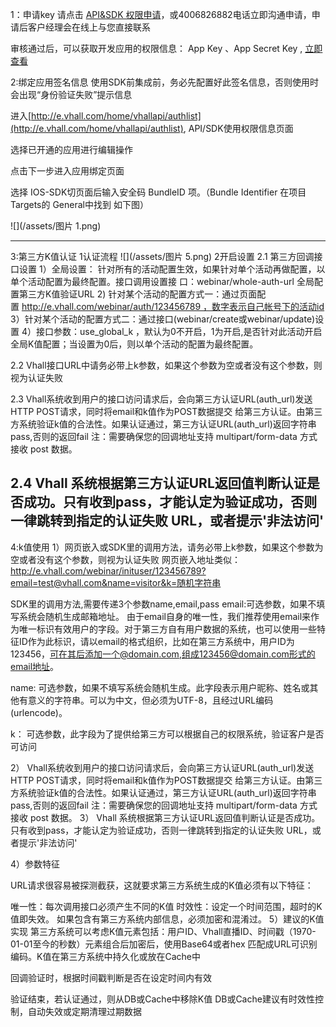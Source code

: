 1：申请key 
请点击 [API&SDK 权限申请](http://webim.qiao.baidu.com/im/index?siteid=113762&ucid=2052738)，或4006826882电话立即沟通申请，申请后客户经理会在线上与您直接联系

审核通过后，可以获取开发应用的权限信息： App Key 、App Secret Key  , [立即查看](http://e.vhall.com/home/vhallapi/authinfo)

2:绑定应用签名信息
使用SDK前集成前，务必先配置好此签名信息，否则使用时会出现“身份验证失败”提示信息

进入[http://e.vhall.com/home/vhallapi/authlist](http://e.vhall.com/home/vhallapi/authlist), API/SDK使用权限信息页面

选择已开通的应用进行编辑操作

点击下一步进入应用绑定页面

选择 IOS-SDK切页面后输入安全码 BundleID 项。（Bundle Identifier 在项目 Targets的 General中找到 如下图）

![](/assets/图片 1.png)

-----------------------------------------------------------------------------------------

3:第三方K值认证
 1认证流程
 ![](/assets/图片 5.png)
 2开启设置
 2.1 第三方回调接口设置
 1）全局设置： 针对所有的活动配置生效，如果针对单个活动再做配置，以单个活动配置为最终配置。接口调用设置接 口：webinar/whole-auth-url 全局配置第三方K值验证URL
2) 针对某个活动的配置方式一：通过页面配置 http://e.vhall.com/webinar/auth/123456789 ，数字表示自己帐号下的活动id
3）针对某个活动的配置方式二：通过接口(webinar/create或webinar/update)设置
4）接口参数：use_global_k ，默认为0不开启，1为开启,是否针对此活动开启全局K值配置；当设置为0后，则以单个活动的配置为最终配置。

2.2 Vhall接口URL中请务必带上k参数，如果这个参数为空或者没有这个参数，则视为认证失败

2.3 Vhall系统收到用户的接口访问请求后，会向第三方认证URL(auth_url)发送HTTP POST请求，同时将email和k值作为POST数据提交 给第三方认证。由第三方系统验证k值的合法性。如果认证通过，第三方认证URL(auth_url)返回字符串pass,否则的返回fail
注：需要确保您的回调地址支持 multipart/form-data 方式接收 post 数据。

2.4 Vhall 系统根据第三方认证URL返回值判断认证是否成功。只有收到pass，才能认定为验证成功，否则一律跳转到指定的认证失败 URL，或者提示'非法访问'
-----------------------------------------------------------------------------------------
4:k值使用
1）网页嵌入或SDK里的调用方法，请务必带上k参数，如果这个参数为空或者没有这个参数，则视为认证失败
  网页嵌入地址类似：
  http://e.vhall.com/webinar/inituser/123456789?email=test@vhall.com&name=visitor&k=随机字符串  
  SDK里的调用方法,需要传递3个参数name,email,pass
  email:可选参数，如果不填写系统会随机生成邮箱地址。 由于email自身的唯一性，我们推荐使用email来作为唯一标识有效用户的字段。对于第三方自有用户数据的系统，也可以使用一些特征ID作为此标识，请以email的格式组织，比如在第三方系统中，用户ID为123456，可在其后添加一个@domain.com,组成123456@domain.com形式的email地址。
  name: 可选参数，如果不填写系统会随机生成。此字段表示用户昵称、姓名或其他有意义的字符串。可以为中文，但必须为UTF-8，且经过URL编码(urlencode)。
  k： 可选参数，此字段为了提供给第三方可以根据自己的权限系统，验证客户是否可访问
  
  2） Vhall系统收到用户的接口访问请求后，会向第三方认证URL(auth_url)发送HTTP POST请求，同时将email和k值作为POST数据提交 给第三方认证。由第三方系统验证k值的合法性。如果认证通过，第三方认证URL(auth_url)返回字符串pass,否则的返回fail注：需要确保您的回调地址支持 multipart/form-data 方式接收 post 数据。
  3）	Vhall 系统根据第三方认证URL返回值判断认证是否成功。只有收到pass，才能认定为验证成功，否则一律跳转到指定的认证失败 URL，或者提示'非法访问'
  
 4）参数特征 
 URL请求很容易被探测截获，这就要求第三方系统生成的K值必须有以下特征：	
  唯一性：每次调用接口必须产生不同的K值
  时效性：设定一个时间范围，超时的K值即失效。
  如果包含有第三方系统内部信息，必须加密和混淆过。
5）建议的K值实现
第三方系统可以考虑K值元素包括：用户ID、Vhall直播ID、时间戳（1970-01-01至今的秒数）元素组合后加密后，使用Base64或者hex 匹配成URL可识别编码。K值在第三方系统中持久化或放在Cache中
回调验证时，根据时间戳判断是否在设定时间内有效
验证结束，若认证通过，则从DB或Cache中移除K值
DB或Cache建议有时效性控制，自动失效或定期清理过期数据




  
  


